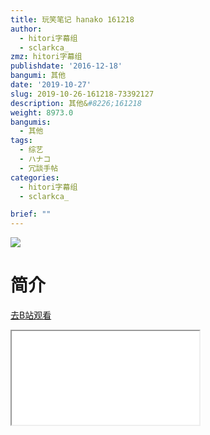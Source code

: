 ```yaml
---
title: 玩笑笔记 hanako 161218
author:
  - hitori字幕组
  - sclarkca_
zmz: hitori字幕组
publishdate: '2016-12-18'
bangumi: 其他
date: '2019-10-27'
slug: 2019-10-26-161218-73392127
description: 其他&#8226;161218
weight: 8973.0
bangumis:
  - 其他
tags:
  - 综艺
  - ハナコ
  - 冗談手帖
categories:
  - hitori字幕组
  - sclarkca_

brief: ""
---
```

![](https://raw.githubusercontent.com/tcgriffith/owaraisite/master/static/tmpimg/d77d670d5f8cc3a89f98a5b5c7d56e5151b7c75e.jpg.480.jpg)
# 简介  
  

[去B站观看](https://www.bilibili.com/video/av73392127/)
<div class ="resp-container"><iframe class="testiframe" src="//player.bilibili.com/player.html?aid=73392127"", scrolling="no", allowfullscreen="true" > </iframe></div> 
